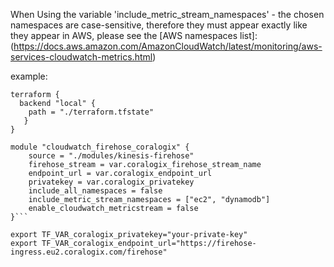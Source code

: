 When Using the variable 'include_metric_stream_namespaces' - the chosen namespaces are case-sensitive, therefore they must appear exactly like they appear in AWS, please see the [AWS namespaces list]: 
(https://docs.aws.amazon.com/AmazonCloudWatch/latest/monitoring/aws-services-cloudwatch-metrics.html)

example: 
```
terraform {
  backend "local" {
    path = "./terraform.tfstate"
   }
}

module "cloudwatch_firehose_coralogix" {
    source = "./modules/kinesis-firehose"
    firehose_stream = var.coralogix_firehose_stream_name
    endpoint_url = var.coralogix_endpoint_url
    privatekey = var.coralogix_privatekey
    include_all_namespaces = false
    include_metric_stream_namespaces = ["ec2", "dynamodb"]
    enable_cloudwatch_metricstream = false
}```

export TF_VAR_coralogix_privatekey="your-private-key"
export TF_VAR_coralogix_endpoint_url="https://firehose-ingress.eu2.coralogix.com/firehose"
